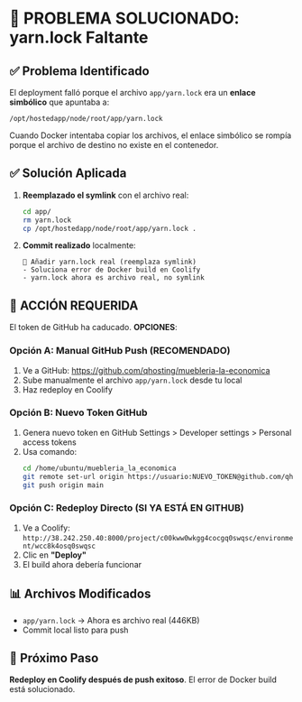 
# 🔧 PROBLEMA SOLUCIONADO: yarn.lock Faltante

## ✅ Problema Identificado
El deployment falló porque el archivo `app/yarn.lock` era un **enlace simbólico** que apuntaba a:
```
/opt/hostedapp/node/root/app/yarn.lock
```

Cuando Docker intentaba copiar los archivos, el enlace simbólico se rompía porque el archivo de destino no existe en el contenedor.

## ✅ Solución Aplicada
1. **Reemplazado el symlink** con el archivo real:
   ```bash
   cd app/
   rm yarn.lock
   cp /opt/hostedapp/node/root/app/yarn.lock .
   ```

2. **Commit realizado** localmente:
   ```
   🔧 Añadir yarn.lock real (reemplaza symlink)
   - Soluciona error de Docker build en Coolify  
   - yarn.lock ahora es archivo real, no symlink
   ```

## 🚨 ACCIÓN REQUERIDA
El token de GitHub ha caducado. **OPCIONES**:

### Opción A: Manual GitHub Push (RECOMENDADO)
1. Ve a GitHub: https://github.com/qhosting/muebleria-la-economica
2. Sube manualmente el archivo `app/yarn.lock` desde tu local
3. Haz redeploy en Coolify

### Opción B: Nuevo Token GitHub
1. Genera nuevo token en GitHub Settings > Developer settings > Personal access tokens
2. Usa comando:
   ```bash
   cd /home/ubuntu/muebleria_la_economica
   git remote set-url origin https://usuario:NUEVO_TOKEN@github.com/qhosting/muebleria-la-economica.git
   git push origin main
   ```

### Opción C: Redeploy Directo (SI YA ESTÁ EN GITHUB)
1. Ve a Coolify: `http://38.242.250.40:8000/project/c00kww0wkgg4cocgq0swqsc/environment/wcc8k4osq0swqsc`
2. Clic en **"Deploy"**
3. El build ahora debería funcionar

## 📊 Archivos Modificados
- `app/yarn.lock` → Ahora es archivo real (446KB)
- Commit local listo para push

## 🎯 Próximo Paso
**Redeploy en Coolify después de push exitoso**. El error de Docker build está solucionado.
